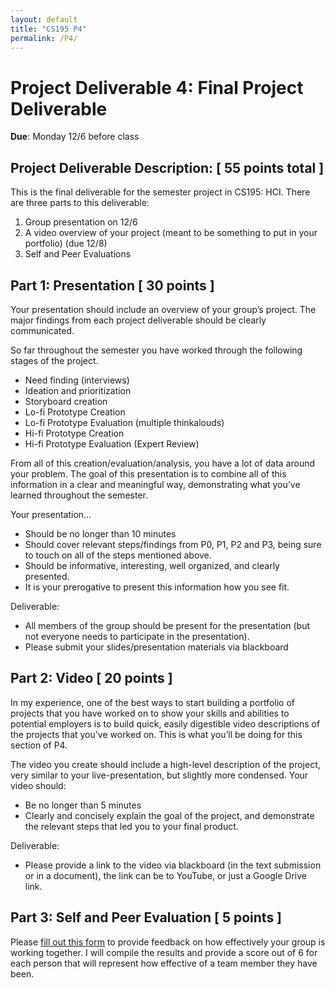 ```yaml
---
layout: default
title: "CS195 P4"
permalink: /P4/
---
```


# Project Deliverable 4: Final Project Deliverable 

**Due**: Monday 12/6 before class 

## Project Deliverable Description: [ 55 points total ]
This is the final deliverable for the semester project in CS195: HCI. There are three parts to this deliverable:
1.	Group presentation on 12/6
2.	A video overview of your project (meant to be something to put in your portfolio) (due 12/8)
3.	Self and Peer Evaluations

## Part 1: Presentation [ 30 points ]
Your presentation should include an overview of your group’s project. The major findings from each project deliverable should be clearly communicated. 

So far throughout the semester you have worked through the following stages of the project.
-	Need finding (interviews)
-	Ideation and prioritization
-	Storyboard creation
-	Lo-fi Prototype Creation
-	Lo-fi Prototype Evaluation (multiple thinkalouds)
-	Hi-fi Prototype Creation
-	Hi-fi Prototype Evaluation (Expert Review)

From all of this creation/evaluation/analysis, you have a lot of data around your problem. 
The goal of this presentation is to combine all of this information in a clear and meaningful way, 
demonstrating what you’ve learned throughout the semester.

Your presentation…
-	Should be no longer than 10 minutes
-	Should cover relevant steps/findings from P0, P1, P2 and P3, being sure to touch on all of the steps mentioned above.
-	Should be informative, interesting, well organized, and clearly presented.
-	It is your prerogative to present this information how you see fit.

Deliverable:
-	All members of the group should be present for the presentation (but not everyone needs to participate in the presentation). 
-	Please submit your slides/presentation materials via blackboard

## Part 2: Video [ 20 points ]
In my experience, one of the best ways to start building a portfolio of projects that you have worked on to show your skills and abilities to potential 
employers is to build quick, easily digestible video descriptions of the projects that you’ve worked on. This is what you’ll be doing for this section of P4. 

The video you create should include a high-level description of the project, very similar to your live-presentation, but slightly more condensed. Your video should:
-	Be no longer than 5 minutes
-	Clearly and concisely explain the goal of the project, and demonstrate the relevant steps that led you to your final product.

Deliverable:
-	Please provide a link to the video via blackboard (in the text submission or in a document), the link can be to YouTube, or just a Google Drive link.

## Part 3: Self and Peer Evaluation [ 5 points ] 
Please [fill out this form](https://forms.gle/J9N4GrV37bKz84tQ6) to provide feedback on how effectively your group is working together. I will compile the results and provide a score out of 6 for each person that will represent how effective of a team member they have been. 



